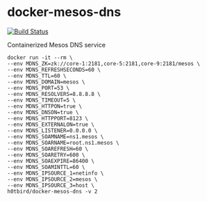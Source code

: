 # docker-mesos-dns

[![Build Status](https://travis-ci.org/h0tbird/docker-mesos-dns.svg?branch=master)](https://travis-ci.org/h0tbird/docker-mesos-dns)

Containerized Mesos DNS service

```
docker run -it --rm \
--env MDNS_ZK=zk://core-1:2181,core-5:2181,core-9:2181/mesos \
--env MDNS_REFRESHSECONDS=60 \
--env MDNS_TTL=60 \
--env MDNS_DOMAIN=mesos \
--env MDNS_PORT=53 \
--env MDNS_RESOLVERS=8.8.8.8 \
--env MDNS_TIMEOUT=5 \
--env MDNS_HTTPON=true \
--env MDNS_DNSON=true \
--env MDNS_HTTPPORT=8123 \
--env MDNS_EXTERNALON=true \
--env MDNS_LISTENER=0.0.0.0 \
--env MDNS_SOAMNAME=ns1.mesos \
--env MDNS_SOARNAME=root.ns1.mesos \
--env MDNS_SOAREFRESH=60 \
--env MDNS_SOARETRY=600 \
--env MDNS_SOAEXPIRE=86400 \
--env MDNS_SOAMINTTL=60 \
--env MDNS_IPSOURCE_1=netinfo \
--env MDNS_IPSOURCE_2=mesos \
--env MDNS_IPSOURCE_3=host \
h0tbird/docker-mesos-dns -v 2
```
